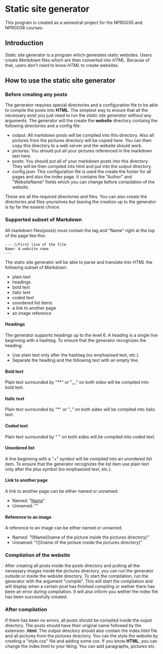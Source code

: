 # Static site generator

This program is created as a semestral project for the NPRG035 and NPRG038 courses. 

## Introduction

Static site generator is a program which generates static websites. Users create *Markdown* files which are then converted into *HTML*. 
Because of that, users don't need to know *HTML* to create websites. 

## How to use the static site generator

### Before creating any posts

The generator requires special directories and a configuration file to be able to compile the posts into **HTML**. 
The simplest way to ensure that all the necessary exist you just need to run the _static site generator_ without any arguments.
The generator will the create the **website** directory containg the following directories and a config file:
+ output: All markdown posts will be compiled into this directory. Also all pictures from the pictures directory will be copied here. You can then copy this directory to a web server and the website should work.
+ pictures: You should put all your pictures referenced in the markdown text here. 
+ posts: You should put all of your markdown posts into this directory. They will be then compiled into html and put into the output directory.
+ config.json: This configuration file is used the create the footer for all pages and also the index page. It contains the "Author" and "WebsiteName" fields which you can change before compilation of the website.

These are all the required directories and files. You can also create the directories and files yourselves but leaving the creation up to the generator is by far the easiest choice.

### Supported subset of Markdown

All markdown files(posts) must contain the tag and "Name" right at the top of the page like this: 
```
--- //First line of the file
Name: A website name
---
```
The static site generator will be able to parse and translate into *HTML* the following subset of *Markdown*:
+ plain text
+ headings
+ bold text
+ italic text
+ coded text
+ unordered list items
+ a link to another page
+ an image reference

#### Headings

The generator supports headings up to the level 6. A heading is a single line beginning with a hashtag. To ensure that the generator recognizes the heading:
+ Use plain text only after the hashtag (no emphasised text, etc.).
+ Separate the heading and the following text with an empty line.

#### Bold text

Plain text surrounded by "**" or "__" on both sides will be compiled into bold text. 

#### Italic text

Plain text surrounded by "*" or "_" on both sides will be compiled into italic text. 

#### Coded text

Plain text surrounded by "`" on both sides will be compiled into coded text. 

#### Unordered list

A line beginning with a "+" symbol will be compiled into an unordered list item. To ensure that the generator recognizes the list item use plain text only after the plus symbol (no emphasised text, etc.).

#### Link to another page

A link to another page can be either named or unnamed: 
+ Named: "[Name](https://www.google.com)"
+ Unnamed: "[](https://www.google.com)"

#### Reference to an image

A reference to an image can be either named or unnamed: 
+ Named: "![Name](name of the picture inside the pictures directory)"
+ Unnamed: "![](name of the picture inside the pictures directory)"

### Compilation of the website

After creating all posts inside the posts directory and putting all the necessary images inside the pictures directory, you can run the 
generator outside or inside the website directory. To start the compilation, run the generator with the argument "compile".
This will start the compilation and will display when a certain post has finished compiling or wether there has been an error during 
compilation. It will also inform you wether the index file has been successfully created. 

### After compilation

If there has been no errors, all posts should be compiled inside the ouput directory. The posts should have their original name followed by the extension **.html**. 
The output directory should also contain the index.html file and all pictures from the pictures directory.
You can the style the website by creating a "style.css" file and adding some *css*.
If you know **HTML**, you can change the index.html to your liking. You can add paragraphs, pictures etc. 


